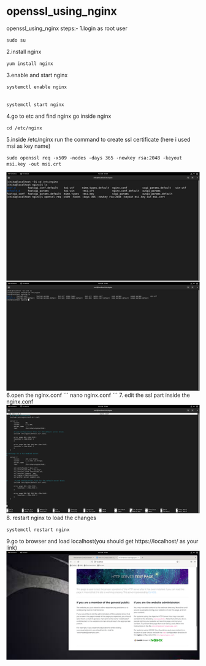# openssl_using_nginx
openssl_using_nginx
steps:-
1.login as root user                                              
```
sudo su
```
2.install nginx                                                   
```
yum install nginx
```
3.enable and start nginx                                          
```
systemctl enable nginx
```       
```

systemctl start nginx
```
4.go to etc and find nginx go inside nginx
```
cd /etc/nginx
```
5.inside /etc/nginx run the command to create ssl certificate (here i used msi as key name)
```
sudo openssl req -x509 -nodes -days 365 -newkey rsa:2048 -keyout msi.key -out msi.crt
```
<img src="https://raw.githubusercontent.com/srinibasch/openssl_using_nginx/main/1.jpg">

<img src="https://raw.githubusercontent.com/srinibasch/openssl_using_nginx/main/2.jpg">
6.open the nginx.conf
```
nano nginx.conf
```
7. edit the ssl part inside the nginx.conf

<img src="https://raw.githubusercontent.com/srinibasch/openssl_using_nginx/main/4.jpg">
8. restart nginx to load the changes


```
systemctl restart nginx
```
9.go to browser and load localhost(you should get https://localhost/ as your link)
<img src="https://raw.githubusercontent.com/srinibasch/openssl_using_nginx/main/5.jpg">
